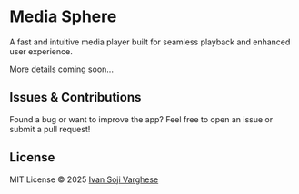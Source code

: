 # Media Sphere 

A fast and intuitive media player built for seamless playback and enhanced user experience.

More details coming soon...

## Issues & Contributions

Found a bug or want to improve the app? Feel free to open an issue or submit a pull request!

## License

MIT License © 2025 [Ivan Soji Varghese](https://github.com/ivansojivarghese)
